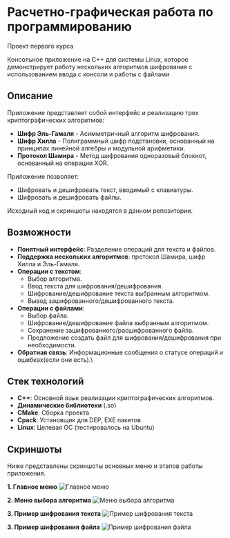 # Расчетно-графическая работа по программированию
Проект первого курса

Консольное приложение на С++ для системы Linux, которое демонстрирует работу нескольких алгоритмов шифрования с использованием ввода с консоли и работы с файлами


## Описание

Приложение представляет собой интерфейс и реализацию трех криптографических алгоритмов:

* **Шифр Эль-Гамаля** - Асимметричный алгоритм шифрования.
* **Шифр Хилла** - Полиграммный шифр подстановки, основанный на принципах линейной алгебры и модульной арифметики.
* **Протокол Шамира** - Метод шифрования одноразовый блокнот, основанный на операции XOR.

Приложение позволяет:
* Шифровать и дешифровать текст, вводимый с клавиатуры.
* Шифровать и дешифровать файлы.

Исходный код и скриншоты находятся в данном репозитории.

## Возможности

* **Понятный интерфейс**: Разделение операций для текста и файлов.
* **Поддержка нескольких алгоритмов**: протокол Шамира, шифр Хилла и Эль-Гамаля.
* **Операции с текстом**:
    * Выбор алгоритма.
    * Ввод текста для шифрования/дешифрования.
    * Шифрование/дешифрование текста выбранным алгоритмом.
    * Вывод зашифрованного/дешифрованного текста.
* **Операции с файлами**:
    * Выбор файла.
    * Шифрование/дешифрование файла выбранным алгоритмом.
    * Сохранение зашифрованного/расшифрованного файла.
    * Предложение создать файл для шифрования/дешифрования при необходимости.
* **Обратная связь**: Информационные сообщения о статусе операций и ошибках(если они есть).\

## Стек технологий

* **C++**: Основной язык реализации криптографических алгоритмов.
* **Динамические библиотеки** (.so)
* **CMake**: Сборка проекта
* **Cpack**: Установщик для DEP, EXE пакетов  
* **Linux**: Целевая ОС (тестировалось на Ubuntu)

##  Скриншоты

Ниже представлены скриншоты основных меню и этапов работы приложения.

**1. Главное меню**
![Главное меню](./Изображения/mainMenu.png)

**2. Меню выбора алгоритма**
![Меню выбора алгоритма]()

**3. Пример шифрования текста**
![Пример шифрования текста]()

**3. Пример шифрования файла**
![Пример шифрования файла]()

